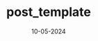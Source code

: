 ---
title: post_template
date: 10-05-2024
updated: 11-05-2024
lang: vi
categories:
- [category1, category2]
tags:
- tag1
- tag2
- tag3
toc: true
---